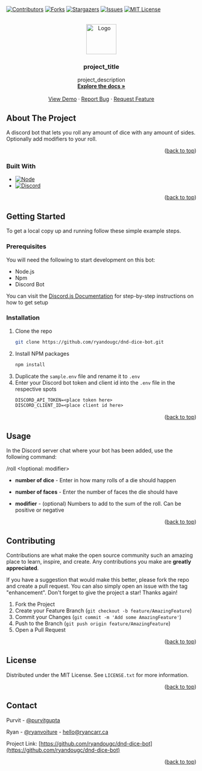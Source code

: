 <!-- Improved compatibility of back to top link: See: https://github.com/othneildrew/Best-README-Template/pull/73 -->
<a name="readme-top"></a>
<!--
*** Thanks for checking out the Best-README-Template. If you have a suggestion
*** that would make this better, please fork the repo and create a pull request
*** or simply open an issue with the tag "enhancement".
*** Don't forget to give the project a star!
*** Thanks again! Now go create something AMAZING! :D
-->



<!-- PROJECT SHIELDS -->
<!--
*** I'm using markdown "reference style" links for readability.
*** Reference links are enclosed in brackets [ ] instead of parentheses ( ).
*** See the bottom of this document for the declaration of the reference variables
*** for contributors-url, forks-url, etc. This is an optional, concise syntax you may use.
*** https://www.markdownguide.org/basic-syntax/#reference-style-links
-->
[![Contributors][contributors-shield]][contributors-url]
[![Forks][forks-shield]][forks-url]
[![Stargazers][stars-shield]][stars-url]
[![Issues][issues-shield]][issues-url]
[![MIT License][license-shield]][license-url]




<!-- PROJECT LOGO -->
<br />
<div align="center">
  <a href="https://github.com/ryandougc/dnd-dice-bot">
    <img src="images/logo.png" alt="Logo" width="80" height="80">
  </a>

<h3 align="center">project_title</h3>

  <p align="center">
    project_description
    <br />
    <a href="https://github.com/ryandougc/dnd-dice-bot"><strong>Explore the docs »</strong></a>
    <br />
    <br />
    <a href="https://github.com/ryandougc/dnd-dice-bot">View Demo</a>
    ·
    <a href="https://github.com/ryandougc/dnd-dice-bot/issues">Report Bug</a>
    ·
    <a href="https://github.com/ryandougc/dnd-dice-bot/issues">Request Feature</a>
  </p>
</div>



<!-- ABOUT THE PROJECT -->
## About The Project

A discord bot that lets you roll any amount of dice with any amount of sides. Optionally add modifiers to your roll.

<p align="right">(<a href="#readme-top">back to top</a>)</p>



### Built With

* [![Node][Node.js]][Node-url]
* [![Discord][Discord.com]][Discord-url]

<p align="right">(<a href="#readme-top">back to top</a>)</p>



<!-- GETTING STARTED -->
## Getting Started

To get a local copy up and running follow these simple example steps.

### Prerequisites

You will need the following to start development on this bot:
* Node.js
* Npm
* Discord Bot

You can visit the <a href="https://discordjs.guide/#before-you-begin">Discord.js Documentation</a> for step-by-step instructions on how to get setup

### Installation

1. Clone the repo
   ```sh
   git clone https://github.com/ryandougc/dnd-dice-bot.git
   ```
2. Install NPM packages
   ```sh
   npm install
   ```
3. Duplicate the `sample.env` file and rename it to `.env`
4. Enter your Discord bot token and client id into the `.env` file in the respective spots
   ```txt
   DISCORD_API_TOKEN=<place token here>
   DISCORD_CLIENT_ID=<place client id here>
   ```

<p align="right">(<a href="#readme-top">back to top</a>)</p>



<!-- USAGE -->
## Usage

In the Discord server chat where your bot has been added, use the following command:

/roll <number of dice> <number of faces> <!optional: modifier>

  - **number of dice** -
    Enter in how many rolls of a die should happen
    
  - **number of faces** -
    Enter the number of faces the die should have
    
  - **modifier** - (optional) 
    Numbers to add to the sum of the roll. Can be positive or negative

<p align="right">(<a href="#readme-top">back to top</a>)</p>



<!-- CONTRIBUTING -->
## Contributing

Contributions are what make the open source community such an amazing place to learn, inspire, and create. Any contributions you make are **greatly appreciated**.

If you have a suggestion that would make this better, please fork the repo and create a pull request. You can also simply open an issue with the tag "enhancement".
Don't forget to give the project a star! Thanks again!

1. Fork the Project
2. Create your Feature Branch (`git checkout -b feature/AmazingFeature`)
3. Commit your Changes (`git commit -m 'Add some AmazingFeature'`)
4. Push to the Branch (`git push origin feature/AmazingFeature`)
5. Open a Pull Request

<p align="right">(<a href="#readme-top">back to top</a>)</p>



<!-- LICENSE -->
## License

Distributed under the MIT License. See `LICENSE.txt` for more information.

<p align="right">(<a href="#readme-top">back to top</a>)</p>



<!-- CONTACT -->
## Contact

Purvit - [@purvitgupta](https://github.com/purvitgupta)

Ryan - [@ryanvoiture](https://twitter.com/ryanvoiture) - hello@ryancarr.ca

Project Link: [https://github.com/ryandougc/dnd-dice-bot](https://github.com/ryandougc/dnd-dice-bot)

<p align="right">(<a href="#readme-top">back to top</a>)</p>



<!-- MARKDOWN LINKS & IMAGES -->
<!-- https://www.markdownguide.org/basic-syntax/#reference-style-links -->
[contributors-shield]: https://img.shields.io/github/contributors/ryandougc/dnd-dice-bot.svg?style=for-the-badge
[contributors-url]: https://github.com/ryandougc/dnd-dice-bot/graphs/contributors
[forks-shield]: https://img.shields.io/github/forks/ryandougc/dnd-dice-bot.svg?style=for-the-badge
[forks-url]: https://github.com/ryandougc/dnd-dice-bot/network/members
[stars-shield]: https://img.shields.io/github/stars/ryandougc/dnd-dice-bot.svg?style=for-the-badge
[stars-url]: https://github.com/ryandougc/dnd-dice-bot/stargazers
[issues-shield]: https://img.shields.io/github/issues/ryandougc/dnd-dice-bot.svg?style=for-the-badge
[issues-url]: https://github.com/ryandougc/dnd-dice-bot/issues
[license-shield]: https://img.shields.io/github/license/ryandougc/dnd-dice-bot.svg?style=for-the-badge
[license-url]: https://github.com/ryandougc/dnd-dice-bot/blob/master/LICENSE.txt
[Node.js]: https://img.shields.io/badge/Node.js-43853D?style=for-the-badge&logo=node.js&logoColor=white
[Node-url]: https://nodejs.org/en/
[Discord.com]: https://img.shields.io/badge/Discord-7289DA?style=for-the-badge&logo=discord&logoColor=white
[Discord-url]: https://discord.com/
